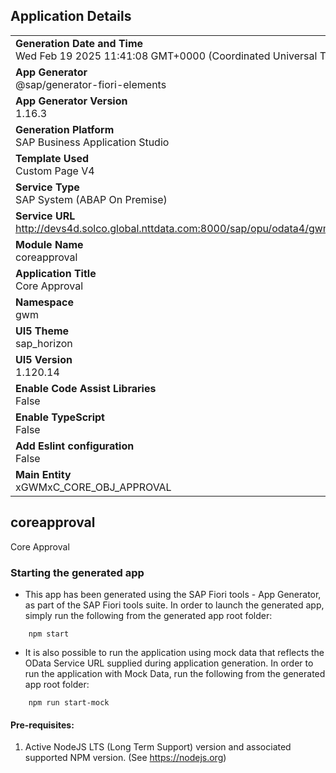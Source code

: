 ## Application Details
|               |
| ------------- |
|**Generation Date and Time**<br>Wed Feb 19 2025 11:41:08 GMT+0000 (Coordinated Universal Time)|
|**App Generator**<br>@sap/generator-fiori-elements|
|**App Generator Version**<br>1.16.3|
|**Generation Platform**<br>SAP Business Application Studio|
|**Template Used**<br>Custom Page V4|
|**Service Type**<br>SAP System (ABAP On Premise)|
|**Service URL**<br>http://devs4d.solco.global.nttdata.com:8000/sap/opu/odata4/gwm/sd_core_obj_approval/srvd/gwm/sd_core_obj_approval/0001/|
|**Module Name**<br>coreapproval|
|**Application Title**<br>Core Approval|
|**Namespace**<br>gwm|
|**UI5 Theme**<br>sap_horizon|
|**UI5 Version**<br>1.120.14|
|**Enable Code Assist Libraries**<br>False|
|**Enable TypeScript**<br>False|
|**Add Eslint configuration**<br>False|
|**Main Entity**<br>xGWMxC_CORE_OBJ_APPROVAL|

## coreapproval

Core Approval

### Starting the generated app

-   This app has been generated using the SAP Fiori tools - App Generator, as part of the SAP Fiori tools suite.  In order to launch the generated app, simply run the following from the generated app root folder:

```
    npm start
```

- It is also possible to run the application using mock data that reflects the OData Service URL supplied during application generation.  In order to run the application with Mock Data, run the following from the generated app root folder:

```
    npm run start-mock
```

#### Pre-requisites:

1. Active NodeJS LTS (Long Term Support) version and associated supported NPM version.  (See https://nodejs.org)


